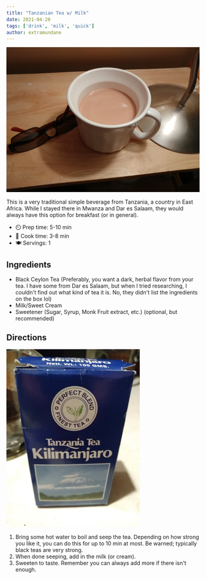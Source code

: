```yaml
---
title: "Tanzanian Tea w/ Milk"
date: 2021-04-20
tags: ['drink', 'milk', 'quick']
author: extramundane
---
```


![tea-n-milk](/static/pix/tanzania-tea-with-milk-01.webp)

This is a very traditional simple beverage from Tanzania, a country in East Africa. While I stayed there in Mwanza and Dar es Salaam, they
would always have this option for breakfast (or in general).

- ⏲️ Prep time: 5-10 min
- 🍳 Cook time: 3-8 min
- 🍽️ Servings: 1

## Ingredients

- Black Ceylon Tea (Preferably, you want a dark, herbal flavor from your tea. I have some from Dar es Salaam,
but when I tried researching, I couldn't find out what kind of tea it is. No, they didn't list the ingredients on
the box lol)
- Milk/Sweet Cream
- Sweetener (Sugar, Syrup, Monk Fruit extract, etc.) (optional, but recommended)

## Directions

![tea](/static/pix/tanzania-tea-with-milk-02.webp)

1. Bring some hot water to boil and seep the tea. Depending on how strong you like it, you can do this for up to 10 min at most.
Be warned; typically black teas are very strong.
2. When done seeping, add in the milk (or cream).
3. Sweeten to taste. Remember you can always add more if there isn't enough.
